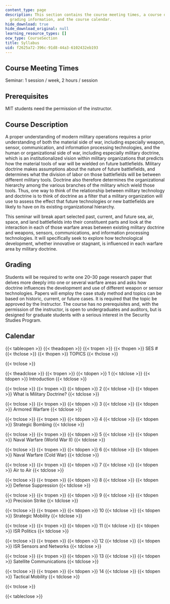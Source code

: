 ```yaml
---
content_type: page
description: This section contains the course meeting times, a course description,
  grading information, and the course calendar.
hide_download: true
hide_download_original: null
learning_resource_types: []
ocw_type: CourseSection
title: Syllabus
uid: f2625a72-396c-91d8-44a3-6102432eb193
---
```


Course Meeting Times
--------------------

Seminar: 1 session / week, 2 hours / session

Prerequisites
-------------

MIT students need the permission of the instructor.

Course Description
------------------

A proper understanding of modern military operations requires a prior understanding of both the material side of war, including especially weapon, sensor, communication, and information processing technologies, and the human or organizational side of war, including especially military doctrine, which is an institutionalized vision within military organizations that predicts how the material tools of war will be wielded on future battlefields. Military doctrine makes assumptions about the nature of future battlefields, and determines what the division of labor on those battlefields will be between different military tools. Doctrine also therefore determines the organizational hierarchy among the various branches of the military which wield those tools. Thus, one way to think of the relationship between military technology and doctrine is to think of doctrine as a filter that a military organization will use to assess the effect that future technologies or new battlefields are likely to have on its existing organizational hierarchy.

This seminar will break apart selected past, current, and future sea, air, space, and land battlefields into their constituent parts and look at the interaction in each of those warfare areas between existing military doctrine and weapons, sensors, communications, and information processing technologies. It will specifically seek to explore how technological development, whether innovative or stagnant, is influenced in each warfare area by military doctrine.

Grading
-------

Students will be required to write one 20–30 page research paper that delves more deeply into one or several warfare areas and asks how doctrine influences the development and use of different weapon or sensor technologies. Papers will employ the case study method and topics can be based on historic, current, or future cases. It is required that the topic be approved by the Instructor. The course has no prerequisites and, with the permission of the instructor, is open to undergraduates and auditors, but is designed for graduate students with a serious interest in the Security Studies Program.

Calendar
--------

{{< tableopen >}}
{{< theadopen >}}
{{< tropen >}}
{{< thopen >}}
SES #
{{< thclose >}}
{{< thopen >}}
TOPICS
{{< thclose >}}

{{< trclose >}}

{{< theadclose >}}
{{< tropen >}}
{{< tdopen >}}
1
{{< tdclose >}}
{{< tdopen >}}
Introduction
{{< tdclose >}}

{{< trclose >}}
{{< tropen >}}
{{< tdopen >}}
2
{{< tdclose >}}
{{< tdopen >}}
What is Military Doctrine?
{{< tdclose >}}

{{< trclose >}}
{{< tropen >}}
{{< tdopen >}}
3
{{< tdclose >}}
{{< tdopen >}}
Armored Warfare
{{< tdclose >}}

{{< trclose >}}
{{< tropen >}}
{{< tdopen >}}
4
{{< tdclose >}}
{{< tdopen >}}
Strategic Bombing
{{< tdclose >}}

{{< trclose >}}
{{< tropen >}}
{{< tdopen >}}
5
{{< tdclose >}}
{{< tdopen >}}
Naval Warfare (World War II)
{{< tdclose >}}

{{< trclose >}}
{{< tropen >}}
{{< tdopen >}}
6
{{< tdclose >}}
{{< tdopen >}}
Naval Warfare (Cold War)
{{< tdclose >}}

{{< trclose >}}
{{< tropen >}}
{{< tdopen >}}
7
{{< tdclose >}}
{{< tdopen >}}
Air to Air
{{< tdclose >}}

{{< trclose >}}
{{< tropen >}}
{{< tdopen >}}
8
{{< tdclose >}}
{{< tdopen >}}
Defense Suppression
{{< tdclose >}}

{{< trclose >}}
{{< tropen >}}
{{< tdopen >}}
9
{{< tdclose >}}
{{< tdopen >}}
Precision Strike
{{< tdclose >}}

{{< trclose >}}
{{< tropen >}}
{{< tdopen >}}
10
{{< tdclose >}}
{{< tdopen >}}
Strategic Mobility
{{< tdclose >}}

{{< trclose >}}
{{< tropen >}}
{{< tdopen >}}
11
{{< tdclose >}}
{{< tdopen >}}
ISR Politics
{{< tdclose >}}

{{< trclose >}}
{{< tropen >}}
{{< tdopen >}}
12
{{< tdclose >}}
{{< tdopen >}}
ISR Sensors and Networks
{{< tdclose >}}

{{< trclose >}}
{{< tropen >}}
{{< tdopen >}}
13
{{< tdclose >}}
{{< tdopen >}}
Satellite Communications
{{< tdclose >}}

{{< trclose >}}
{{< tropen >}}
{{< tdopen >}}
14
{{< tdclose >}}
{{< tdopen >}}
Tactical Mobility
{{< tdclose >}}

{{< trclose >}}

{{< tableclose >}}